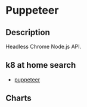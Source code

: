 # Puppeteer

## Description

Headless Chrome Node.js API.

## k8 at home search

- [puppeteer](https://nanne.dev/k8s-at-home-search/#/puppeteer)

## Charts


